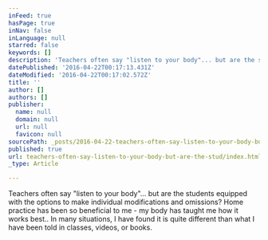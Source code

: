 ```yaml
---
inFeed: true
hasPage: true
inNav: false
inLanguage: null
starred: false
keywords: []
description: 'Teachers often say "listen to your body"... but are the students equipped with the options to make individual modifications and omissions? Home practice has been so beneficial to me - my body has taught me how it works best.. In many situations, I have found it is quite different than what I have been told in classes, videos, or books.'
datePublished: '2016-04-22T00:17:13.431Z'
dateModified: '2016-04-22T00:17:02.572Z'
title: ''
author: []
authors: []
publisher:
  name: null
  domain: null
  url: null
  favicon: null
sourcePath: _posts/2016-04-22-teachers-often-say-listen-to-your-body-but-are-the-stud.md
published: true
url: teachers-often-say-listen-to-your-body-but-are-the-stud/index.html
_type: Article

---
```

Teachers often say "listen to your body"... but are the students equipped with the options to make individual modifications and omissions? Home practice has been so beneficial to me - my body has taught me how it works best.. In many situations, I have found it is quite different than what I have been told in classes, videos, or books.